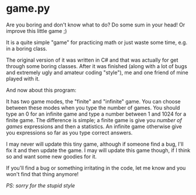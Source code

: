 # game.py
Are you boring and don't know what to do? Do some sum in your head! Or improve this little game ;)

It is a quite simple "game" for practicing math or just waste some time, e.g. in a boring class.

The original version of it was written in C# and that was actually for get through some boring classes. After it was finished (along with a lot of bugs and extremely ugly and amateur coding "style"), me and one friend of mine played with it.

And now about this program:

It has two game modes, the "finite" and "infinite" game. You can choose between these modes when you type the number of games. You should type an 0 for an infinite game and type a number between 1 and 1024 for a finite game. The difference is simple; a finite game is give you _number of games_ expressions and then a statistics. An infinite game otherwise give you expressions so far as you type correct answers.

I may never will update this tiny game, although if someone find a bug, I'll fix it and then update the game.
I may will update this game though, if I think so and want some new goodies for it.

If you'll find a bug or something irritating in the code, let me know and you won't find that thing anymore!

_PS: sorry for the stupid style_
